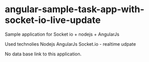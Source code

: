 # angular-sample-task-app-with-socket-io-live-update
Sample application for Socket io + nodejs + AngularJs

Used technolies 
Nodejs
AngularJs
Socket.io - realtime udpate


No data base link to this application.
